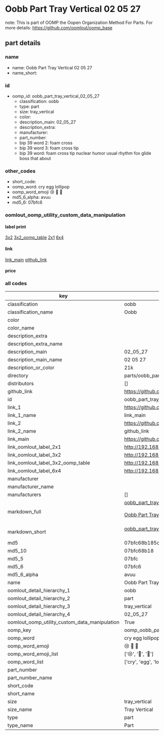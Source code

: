 # Oobb Part Tray Vertical 02 05 27  

note: This is part of OOMP the Oopen Organization Method For Parts. For more details: https://github.com/oomlout/oomp_base

##  part details





### name
* name: Oobb Part Tray Vertical 02 05 27
* name_short: 
### id
* oomp_id: oobb_part_tray_vertical_02_05_27
  * classification: oobb
  * type: part
  * size: tray_vertical
  * color: 
  * description_main: 02_05_27
  * description_extra: 
  * manufacturer: 
  * part_number: 
  * bip 39 word 2: foam cross
  * bip 39 word 3: foam cross tip
  * bip 39 word: foam cross tip nuclear humor usual rhythm fox glide boss that about

### other_codes
* short_code: 
* oomp_word: cry egg lollipop
* oomp_word_emoji :cry: :egg: :lollipop:
* md5_6_alpha: avuu
* md5_6: 07bfc6






### oomlout_oomp_utility_custom_data_manipulation
#### label print
[3x2](http://192.168.1.245:1112/?label=oomp%20avuu)
[3x2_oomp_table](http://192.168.1.107:1112/?label=oomp%20avuu)
[2x1](http://192.168.1.242:1112/?label=oomp%20avuu)
[6x4](http://192.168.1.55:1112/?label=oomp%20avuu)    

#### link

[link_main](https://github.com/oomlout/oomlout_oomp_current_version_messy/tree/main/parts/oobb_part_tray_vertical_02_05_27) [github_link](https://github.com/oomlout/oomlout_oomp_part_src/tree/main/parts/oobb_part_tray_vertical_02_05_27)                             

#### price







### all codes 
| key | value |  
| --- | --- |  
| classification | oobb |  
| classification_name | Oobb |  
| color |  |  
| color_name |  |  
| description_extra |  |  
| description_extra_name |  |  
| description_main | 02_05_27 |  
| description_main_name | 02 05 27 |  
| description_or_color | 21k |  
| directory | parts/oobb_part_tray_vertical_02_05_27 |  
| distributors | [] |  
| github_link | https://github.com/oomlout/oomlout_oomp_part_src/tree/main/parts/oobb_part_tray_vertical_02_05_27 |  
| id | oobb_part_tray_vertical_02_05_27 |  
| link_1 | https://github.com/oomlout/oomlout_oomp_current_version_messy/tree/main/parts/oobb_part_tray_vertical_02_05_27 |  
| link_1_name | link_main |  
| link_2 | https://github.com/oomlout/oomlout_oomp_part_src/tree/main/parts/oobb_part_tray_vertical_02_05_27 |  
| link_2_name | github_link |  
| link_main | https://github.com/oomlout/oomlout_oomp_current_version_messy/tree/main/parts/oobb_part_tray_vertical_02_05_27 |  
| link_oomlout_label_2x1 | http://192.168.1.242:1112/?label=oomp%20avuu |  
| link_oomlout_label_3x2 | http://192.168.1.245:1112/?label=oomp%20avuu |  
| link_oomlout_label_3x2_oomp_table | http://192.168.1.107:1112/?label=oomp%20avuu |  
| link_oomlout_label_6x4 | http://192.168.1.55:1112/?label=oomp%20avuu |  
| manufacturer |  |  
| manufacturer_name |  |  
| manufacturers | [] |  
| markdown_full | [oobb_part_tray_vertical_02_05_27](https://github.com/oomlout/oomlout_oomp_current_version_messy/tree/main/parts/oobb_part_tray_vertical_02_05_27)<br>[](https://github.com/oomlout/oomlout_oomp_current_version_messy/tree/main/parts/oobb_part_tray_vertical_02_05_27)<br>[Oobb Part Tray Vertical 02 05 27](https://github.com/oomlout/oomlout_oomp_current_version_messy/tree/main/parts/oobb_part_tray_vertical_02_05_27)<br><br> |  
| markdown_short | [oobb_part_tray_vertical_02_05_27](https://github.com/oomlout/oomlout_oomp_current_version_messy/tree/main/parts/oobb_part_tray_vertical_02_05_27)<br><br> |  
| md5 | 07bfc68b185c571bc0b78975c50d02d0 |  
| md5_10 | 07bfc68b18 |  
| md5_5 | 07bfc |  
| md5_6 | 07bfc6 |  
| md5_6_alpha | avuu |  
| name | Oobb Part Tray Vertical 02 05 27 |  
| oomlout_detail_hierarchy_1 | oobb |  
| oomlout_detail_hierarchy_2 | part |  
| oomlout_detail_hierarchy_3 | tray_vertical |  
| oomlout_detail_hierarchy_4 | 02_05_27 |  
| oomlout_oomp_utility_custom_data_manipulation | True |  
| oomp_key | oomp_oobb_part_tray_vertical_02_05_27 |  
| oomp_word | cry egg lollipop |  
| oomp_word_emoji | :cry: :egg: :lollipop: |  
| oomp_word_emoji_list | [':cry:', ':egg:', ':lollipop:'] |  
| oomp_word_list | ['cry', 'egg', 'lollipop'] |  
| part_number |  |  
| part_number_name |  |  
| short_code |  |  
| short_name |  |  
| size | tray_vertical |  
| size_name | Tray Vertical |  
| type | part |  
| type_name | Part |  
